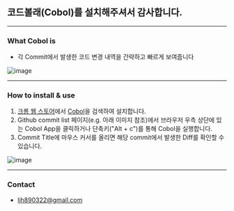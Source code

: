 ## 코드볼래(Cobol)를 설치해주셔서 감사합니다. 
<hr>

### What Cobol is
- 각 Commit에서 발생한 코드 변경 내역을 간략하고 빠르게 보여줍니다
  
![image](https://user-images.githubusercontent.com/16553115/189250658-6cb75136-fb43-460b-9723-143b1fb67db4.png)

<hr>

### How to install & use
1. [크롬 웹 스토어](https://chrome.google.com/webstore)에서 [Cobol](https://chrome.google.com/webstore/detail/cobol/bpfpahcicnehjobeookoifdpfabjncda?hl=ko)을 검색하여 설치합니다. 
2. Github commit list 페이지(e.g. 아래 이미지 참조)에서 브라우저 우측 상단에 있는 Cobol App을 클릭하거나 단축키("Alt + c")를 통해  Cobol을 실행합니다. 
3. Commit Title에 마우스 커서를 올리면 해당 commit에서 발생한 Diff를 확인할 수 있습니다.

![image](https://user-images.githubusercontent.com/16553115/189250308-c67fbc8c-5e86-4433-901b-c174e51db976.png)

<hr>

### Contact
 - ljh890322@gmail.com
